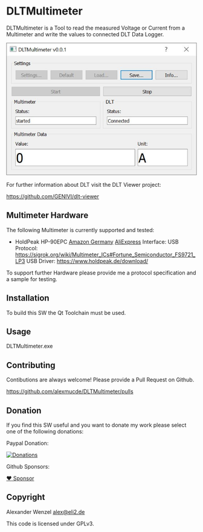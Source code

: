 # DLTMultimeter

DLTMultimeter is a Tool to read the measured Voltage or Current from a Multimeter and write the values to connected DLT Data Logger.

![Image of DLTMultimeter](https://github.com/alexmucde/DLTMultimeter/blob/main/doc/images/DLTMultimeter.jpg)

For further information about DLT visit the DLT Viewer project:

https://github.com/GENIVI/dlt-viewer

## Multimeter Hardware

The following Multimeter is currently supported and tested:

* HoldPeak HP-90EPC [Amazon Germany](https://amzn.to/3bIsPwT) [AliExpress](https://best.aliexpress.com)
  Interface: USB
  Protocol: https://sigrok.org/wiki/Multimeter_ICs#Fortune_Semiconductor_FS9721_LP3
  USB Driver: https://www.holdpeak.de/download/

To support further Hardware please provide me a protocol specification and a sample for testing.

## Installation

To build this SW the Qt Toolchain must be used.

## Usage

DLTMultimeter.exe

## Contributing

Contibutions are always welcome! Please provide a Pull Request on Github.

https://github.com/alexmucde/DLTMultimeter/pulls

## Donation

If you find this SW useful and you want to donate my work please select one of the following donations:

Paypal Donation:

[![Donations](https://www.paypalobjects.com/en_US/DK/i/btn/btn_donateCC_LG.gif)](https://www.paypal.com/donate?hosted_button_id=YBWSNXYWJJP2Q)

Github Sponsors:

[:heart: Sponsor](https://github.com/sponsors/alexmucde)

## Copyright

Alexander Wenzel <alex@eli2.de>

This code is licensed under GPLv3.
